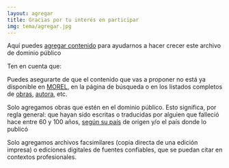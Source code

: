 ```yaml
---
layout: agregar
title: Gracias por tu interés en participar
img: tema/agregar.jpg
---
```

 

<p>Aquí puedes <a class="morel" href="https://form.jotform.com/211904785426056">agregar contenido</a> para ayudarnos a hacer crecer este archivo de dominio público</p>
<p>Ten en cuenta que:</p>
<p>Puedes asegurarte de que el contenido que vas a proponer no está ya disponible en <a href="{{ BASE_PATH }}/">MOREL</a>, en la página de búsqueda o en los listados completos de <a href="{{ BASE_PATH }}/obras">obras</a>, <a href="{{ BASE_PATH }}/criterio/author">autora</a>, etc.</p>
<p>Solo agregamos obras que estén en el dominio público. Esto significa, por regla general: que hayan sido escritas o traducidas por alguien que falleció hace entre 60 y 100 años, <a href="https://en.wikipedia.org/wiki/List_of_countries%27_copyright_lengths">según su país</a> de origen y/o el país donde lo publicó</p>
<p>Solo agregamos archivos facsimilares (copia directa de una edición impresa) o ediciones digitales de fuentes confiables, que se puedan citar en contextos profesionales.</p>
